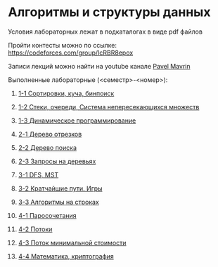 # Алгоритмы и структуры данных

Условия лабораторных лежат в подкаталогах в виде pdf файлов

Пройти контесты можно по ссылке: https://codeforces.com/group/IcRBR8epox

Записи лекций можно найти на youtube канале [Pavel Mavrin](https://www.youtube.com/channel/UC9WDkCyUlNTncq1Y-mFSgLQ)

Выполненные лабораторные (<семестр>-<номер>):

1. [1-1 Сортировки, куча, бинпоиск](lab-1-1)
2. [1-2 Стеки, очереди, Система непересекающихся множеств](lab-1-2)
3. [1-3 Динамическое программирование](lab-1-3)


4. [2-1 Дерево отрезков](lab-2-1)
5. [2-2 Дерево поиска](lab-2-2)
6. [2-3 Запросы на деревьях](lab-2-3)


7. [3-1 DFS, MST](lab-3-1)
8. [3-2 Кратчайшие пути. Игры](lab-3-2)
9. [3-3 Алгоритмы на строках](lab-3-3)


10. [4-1 Паросочетания](lab-4-1)
11. [4-2 Потоки](lab-4-2)
12. [4-3 Поток минимальной стоимости](lab-4-3)
13. [4-4 Математика, криптография](lab-4-4)